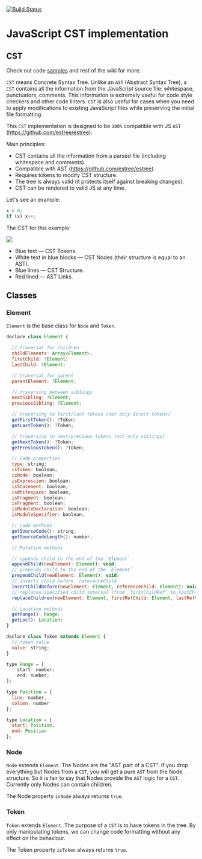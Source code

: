[![Build Status](https://travis-ci.org/cst/cst.svg?branch=master)](https://travis-ci.org/cst/cst)

# JavaScript CST implementation

## CST

Check out code [samples](https://github.com/cst/cst/wiki/How-to-add-a-property-to-an-object) and rest of the wiki for more.

`CST` means Concrete Syntax Tree. Unlike an `AST` (Abstract Syntax Tree), a `CST` contains all the information
from the JavaScript source file: whitespace, punctuators, comments. This information is extremely useful for
code style checkers and other code linters. `CST` is also useful for cases when you need to apply modifications
to existing JavaScript files while preserving the initial file formatting.

This `CST` implementation is designed to be `100%` compatible with JS `AST` (https://github.com/estree/estree).

Main principles:

* CST contains all the information from a parsed file (including whitespace and comments).
* Compatible with AST (https://github.com/estree/estree).
* Requires tokens to modify CST structure.
* The tree is always valid (it protects itself against breaking changes).
* CST can be rendered to valid JS at any time.

Let's see an example:

```js
x = 0;
if (x) x++;
```

The CST for this example:

![](https://raw.githubusercontent.com/cst/cst/master/docs/cst-example.png)

* Blue text — CST Tokens.
* White text in blue blocks — CST Nodes (their structure is equal to an AST).
* Blue lines — CST Structure.
* Red lined — AST Links.

## Classes

### Element

`Element` is the base class for `Node` and `Token`.

```js
declare class Element {

  // traversal for children
  childElements: Array<Element>;
  firstChild: ?Element;
  lastChild: ?Element;

  // traversal for parent
  parentElement: ?Element;

  // traversing between siblings
  nextSibling: ?Element;
  previousSibling: ?Element;

  // traversing to first/last tokens (not only direct tokens)
  getFirstToken(): ?Token;
  getLastToken(): ?Token;

  // traversing to next/previous tokens (not only siblings)
  getNextToken(): ?Token;
  getPreviousToken(): ?Token;

  // Code properties
  type: string;
  isToken: boolean;
  isNode: boolean;
  isExpression: boolean;
  isStatement: boolean;
  isWhitespace: boolean;
  isFragment: boolean;
  isFragment: boolean;
  isModuleDeclaration: boolean;
  isModuleSpecifier: boolean;

  // Code methods
  getSourceCode(): string;
  getSourceCodeLength(): number;

  // Mutation methods

  // appends child to the end of the `Element`
  appendChild(newElement: Element): void;
  // prepends child to the end of the `Element`
  prependChild(newElement: Element): void;
  // inserts child before `referenceChild`
  insertChildBefore(newElement: Element, referenceChild: Element): void;
  // replaces specified child interval (from `firstChildRef` to lastChildRef`) with specified child.
  replaceChildren(newElement: Element, firstRefChild: Element, lastRefChild: Element): void;

  // Location methods
  getRange(): Range;
  getLoc(): Location;
}

declare class Token extends Element {
  // token value
  value: string;
}

type Range = [
    start: number;
    end: number;
];

type Position = {
  line: number,
  column: number
};

type Location = {
  start: Position,
  end: Position
};
```

### Node

`Node` extends `Element`. The Nodes are the "AST part of a CST". If you drop everything but Nodes from a `CST`, you will
get a pure `AST` from the Node structure. So it is fair to say that Nodes provide the `AST` logic for a `CST`. Currently
only Nodes can contain children.

The Node property `isNode` always returns `true`.

### Token

`Token` extends `Element`. The purpose of a `CST` is to have tokens in the tree. By only manipulating tokens,
we can change code formatting without any effect on the behaviour.

The Token property `isToken` always returns `true`.

